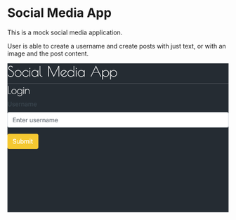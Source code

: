 # Social Media App

This is a mock social media application.

User is able to create a username and create posts with just text, or with an image and the post content.

![Socia Media App Screenshot](./public/img/socialmediaapp.png)
